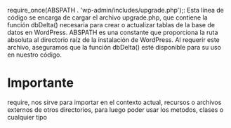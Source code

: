 require_once(ABSPATH . 'wp-admin/includes/upgrade.php');: Esta línea de código se encarga de cargar el archivo upgrade.php, que contiene la función dbDelta() necesaria para crear o actualizar tablas de la base de datos en WordPress. ABSPATH es una constante que proporciona la ruta absoluta al directorio raíz de la instalación de WordPress. Al requerir este archivo, aseguramos que la función dbDelta() esté disponible para su uso en nuestro código.

# Importante
require, nos sirve para importar en el contexto actual, recursos o archivos externos de otros directorios, para luego poder usar los metodos, clases o cualquier tipo